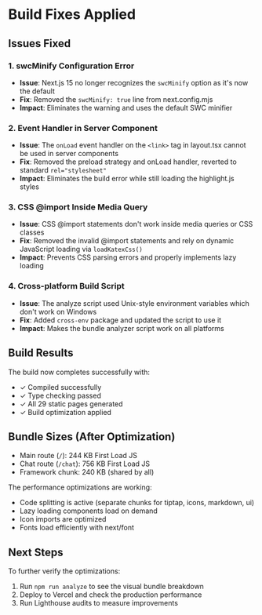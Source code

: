 # Build Fixes Applied

## Issues Fixed

### 1. **swcMinify Configuration Error**
- **Issue**: Next.js 15 no longer recognizes the `swcMinify` option as it's now the default
- **Fix**: Removed the `swcMinify: true` line from next.config.mjs
- **Impact**: Eliminates the warning and uses the default SWC minifier

### 2. **Event Handler in Server Component**
- **Issue**: The `onLoad` event handler on the `<link>` tag in layout.tsx cannot be used in server components
- **Fix**: Removed the preload strategy and onLoad handler, reverted to standard `rel="stylesheet"`
- **Impact**: Eliminates the build error while still loading the highlight.js styles

### 3. **CSS @import Inside Media Query**
- **Issue**: CSS @import statements don't work inside media queries or CSS classes
- **Fix**: Removed the invalid @import statements and rely on dynamic JavaScript loading via `loadKatexCss()`
- **Impact**: Prevents CSS parsing errors and properly implements lazy loading

### 4. **Cross-platform Build Script**
- **Issue**: The analyze script used Unix-style environment variables which don't work on Windows
- **Fix**: Added `cross-env` package and updated the script to use it
- **Impact**: Makes the bundle analyzer script work on all platforms

## Build Results

The build now completes successfully with:
- ✓ Compiled successfully
- ✓ Type checking passed
- ✓ All 29 static pages generated
- ✓ Build optimization applied

## Bundle Sizes (After Optimization)

- Main route (`/`): 244 KB First Load JS
- Chat route (`/chat`): 756 KB First Load JS
- Framework chunk: 240 KB (shared by all)

The performance optimizations are working:
- Code splitting is active (separate chunks for tiptap, icons, markdown, ui)
- Lazy loading components load on demand
- Icon imports are optimized
- Fonts load efficiently with next/font

## Next Steps

To further verify the optimizations:
1. Run `npm run analyze` to see the visual bundle breakdown
2. Deploy to Vercel and check the production performance
3. Run Lighthouse audits to measure improvements